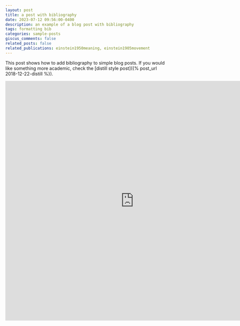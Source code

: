 ```yaml
---
layout: post
title: a post with bibliography
date: 2023-07-12 09:56:00-0400
description: an example of a blog post with bibliography
tags: formatting bib
categories: sample-posts
giscus_comments: false
related_posts: false
related_publications: einstein1950meaning, einstein1905movement
---
```

This post shows how to add bibliography to simple blog posts. If you would like something more academic, check the [distill style post]({% post_url 2018-12-22-distill %}).

<iframe src="https://www.linkedin.com/embed/feed/update/urn:li:share:7129915844452564993" height="748" width="800" frameborder="0" allowfullscreen="" title="Embedded post"></iframe>